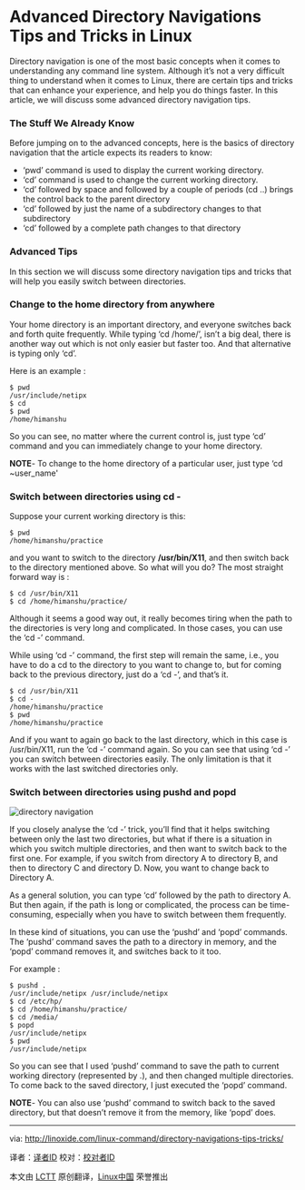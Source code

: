 Advanced Directory Navigations Tips and Tricks in Linux
================================================================================
Directory navigation is one of the most basic concepts when it comes to understanding any command line system. Although it’s not a very difficult thing to understand when it comes to Linux, there are certain tips and tricks that can enhance your experience, and help you do things faster. In this article, we will discuss some advanced directory navigation tips.

### The Stuff We Already Know ###

Before jumping on to the advanced concepts, here is the basics of directory navigation that the article expects its readers to know:

- ‘pwd’ command is used to display the current working directory.
- ‘cd’ command is used to change the current working directory.
- ‘cd’ followed by space and followed by a couple of periods (cd ..) brings the control back to the parent directory
- ‘cd’ followed by just the name of a subdirectory changes to that subdirectory
- ‘cd’ followed by a complete path changes to that directory

### Advanced Tips ###

In this section we will discuss some directory navigation tips and tricks that will help you easily switch between directories.

### Change to the home directory from anywhere ###

Your home directory is an important directory, and everyone switches back and forth quite frequently. While typing ‘cd /home/<your-home-directory-name>’, isn’t a big deal, there is another way out which is not only easier but faster too. And that alternative is typing only ‘cd’.

Here is an example :

    $ pwd
    /usr/include/netipx
    $ cd
    $ pwd
    /home/himanshu

So you can see, no matter where the current control is, just type ‘cd’ command and you can immediately change to your home directory.

**NOTE**- To change to the home directory of a particular user, just type ‘cd ~user_name'

### Switch between directories using cd - ###

Suppose your current working directory is this:

    $ pwd
    /home/himanshu/practice

and you want to switch to the directory **/usr/bin/X11**, and then switch back to the directory mentioned above. So what will you do? The most straight forward way is :

    $ cd /usr/bin/X11
    $ cd /home/himanshu/practice/

Although it seems a good way out, it really becomes tiring when the path to the directories is very long and complicated. In those cases, you can use the ‘cd -’ command.

While using ‘cd -’ command, the first step will remain the same, i.e., you have to do a cd <path> to the directory to you want to change to, but for coming back to the previous directory, just do a ‘cd -’, and that’s it.

    $ cd /usr/bin/X11
    $ cd -
    /home/himanshu/practice
    $ pwd
    /home/himanshu/practice

And if you want to again go back to the last directory, which in this case is /usr/bin/X11, run the ‘cd -’ command again. So you can see that using ‘cd -’ you can switch between directories easily. The only limitation is that it works with the last switched directories only.

### Switch between directories using pushd and popd ###

![directory navigation](http://linoxide.com/wp-content/uploads/2014/06/pushd-popd.jpg)

If you closely analyse the ‘cd -’ trick, you’ll find that it helps switching between only the last two directories, but what if there is a situation in which you switch multiple directories, and then want to switch back to the first one. For example, if you switch from directory A to directory B, and then to directory C and directory D. Now, you want to change back to Directory A.

As a general solution, you can type ‘cd’ followed by the path to directory A. But then again, if the path is long or complicated, the process can be time-consuming, especially when you have to switch between them frequently.

In these kind of situations, you can use the ‘pushd’ and ‘popd’ commands. The ‘pushd’ command saves the path to a directory in memory, and the ‘popd’ command removes it, and switches back to it too.

For example :

    $ pushd .
    /usr/include/netipx /usr/include/netipx
    $ cd /etc/hp/
    $ cd /home/himanshu/practice/
    $ cd /media/
    $ popd
    /usr/include/netipx
    $ pwd
    /usr/include/netipx

So you can see that I used ‘pushd’ command to save the path to current working directory (represented by .), and then changed multiple directories. To come back to the saved directory, I just executed the ‘popd’ command.

**NOTE**- You can also use ‘pushd’ command to switch back to the saved directory, but that doesn’t remove it from the memory, like ‘popd’ does.

--------------------------------------------------------------------------------

via: http://linoxide.com/linux-command/directory-navigations-tips-tricks/

译者：[译者ID](https://github.com/译者ID) 校对：[校对者ID](https://github.com/校对者ID)

本文由 [LCTT](https://github.com/LCTT/TranslateProject) 原创翻译，[Linux中国](http://linux.cn/) 荣誉推出